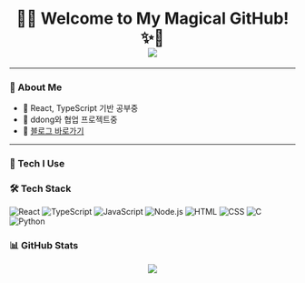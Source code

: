 <!-- README.md -->

<div align="center">

<h1 align="center">
  🌙✨ Welcome to My Magical GitHub! ✨🌙<br>
  <img src="https://readme-typing-svg.herokuapp.com?font=Pacifico&size=30&duration=4000&color=FFB6C1&center=true&vCenter=true&width=500&lines=Hi+%F0%9F%91%8B+I'm+Choi+Hyeonseo!;+%F0%9F%A7%9A%E2%80%8D%E2%99%80%EF%B8%8F✨;+%F0%9F%8C%9F" />
</h1>

</div>

---

### 🌸 About Me

- 🎨 React, TypeScript 기반 공부중
- 🧁 ddong와 협업 프로젝트중
- 📌 [블로그 바로가기](https://pythonyum.tistory.com/)

---

### 🧁 Tech I Use

### 🛠 Tech Stack
![React](https://img.shields.io/badge/-React-61DAFB?style=flat-square&logo=react)
![TypeScript](https://img.shields.io/badge/-TypeScript-007ACC?style=flat-square&logo=typescript)
![JavaScript](https://img.shields.io/badge/-JavaScript-F7DF1E?style=flat-square&logo=javascript&logoColor=black)
![Node.js](https://img.shields.io/badge/-Node.js-339933?style=flat-square&logo=node.js)
![HTML](https://img.shields.io/badge/-HTML5-E34F26?style=flat-square&logo=html5&logoColor=white)
![CSS](https://img.shields.io/badge/-CSS3-1572B6?style=flat-square&logo=css3)
![C](https://img.shields.io/badge/-C-A8B9CC?style=flat-square&logo=c)
![Python](https://img.shields.io/badge/-Python-3776AB?style=flat-square&logo=python)

### 📊 GitHub Stats

<p align="center">
  <img src="https://github-readme-stats.vercel.app/api?username=choihyeonseo38&show_icons=true&theme=omni&title_color=ff99cc&icon_color=ff99cc&text_color=ffffff&bg_color=DEG,ffccff,ffcce0,ffe6f2"/>
</p>


